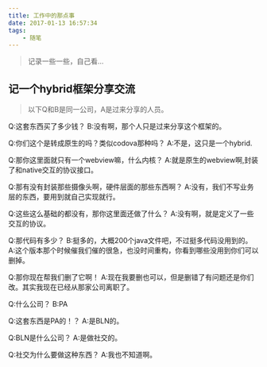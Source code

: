 ```yaml
---
title: 工作中的那点事
date: 2017-01-13 16:57:34
tags:
	- 随笔
---
```


> 记录一些一些，自己看...

<!--more-->
<!--
# 别人部门

：谁又把麦克风打开了...


# 水宝宝提供

![](./kxyk-kb-error.jpg)

意思是输入法联想不一致了（黑人问号）

# zz 

大哥，大哥
![](./zwj-1.png)-->


## 记一个hybrid框架分享交流

> 以下Q和B是同一公司，A是过来分享的人员。

Q:这套东西买了多少钱？
B:没有啊，那个人只是过来分享这个框架的。

Q:你们这个是转成原生的吗？类似codova那种吗？
A:不是，这只是一个hybrid.

Q:那你这里面就只有一个webview嘛，什么内核？
A:就是原生的webview啊,封装了和native交互的协议接口。

Q:那有没有封装那些摄像头啊，硬件层面的那些东西啊？
A:没有，我们不写业务层的东西，要用到就自己实现就行。

Q:这些这么基础的都没有，那你这里面还做了什么？
A:没有啊，就是定义了一些交互的协议。

Q:那代码有多少？
B:挺多的，大概200个java文件吧，不过挺多代码没用到的。
A:这个版本那个时候催我们催的很急，也没时间重构，你看到哪些没用到你们可以删掉。

Q:那你现在帮我们删了它啊！
A:现在我要删也可以，但是删错了有问题还是你们改。其实我现在已经从那家公司离职了。

Q:什么公司？
B:PA

Q:这套东西是PA的！？
A:是BLN的。

Q:BLN是什么公司？
A:是做社交的。

Q:社交为什么要做这种东西？
A:我也不知道啊。











